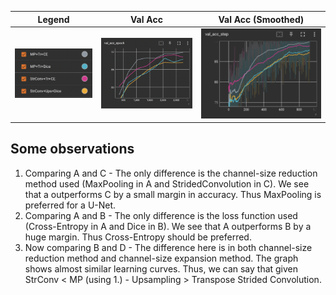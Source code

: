 





|Legend | Val Acc      | Val Acc (Smoothed) |
| ---------- | ----------- | ----------- |
|![Legend](store/image.png "Legend")|![Validation Accuracy](store/image-1.png "Validation Accuracy")|![Validation Accuracy (Smoothed)](store/image-2.png "Validation Accuracy (Smoothed)")|

## Some observations
1. Comparing A and C - The only difference is the channel-size reduction method used (MaxPooling in A and StridedConvolution in C). We see that a outperforms C by a small margin in accuracy. Thus MaxPooling is preferred for a U-Net.
2. Comparing A and B - The only difference is the loss function used (Cross-Entropy in A and Dice in B). We see that A outperforms B by a huge margin. Thus Cross-Entropy should be preferred.
3. Now comparing B and D - The difference here is in both channel-size reduction method and  channel-size expansion method. The graph shows almost similar learning curves. Thus, we can say that given StrConv < MP (using 1.) - Upsampling > Transpose Strided Convolution.
